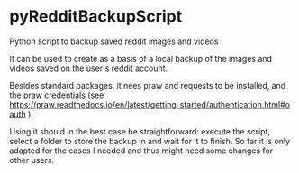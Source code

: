 # pyRedditBackupScript
Python script to backup saved reddit images and videos

It can be used to create as a basis of a local backup of the images and videos saved on the user's reddit account.

Besides standard packages, it nees praw and requests to be installed, and the praw credentials (see https://praw.readthedocs.io/en/latest/getting_started/authentication.html#oauth ).

Using it should in the best case be straightforward: execute the script, select a folder to store the backup in and wait for it to finish. So far it is only adapted for the cases I needed and thus might need some changes for other users.
